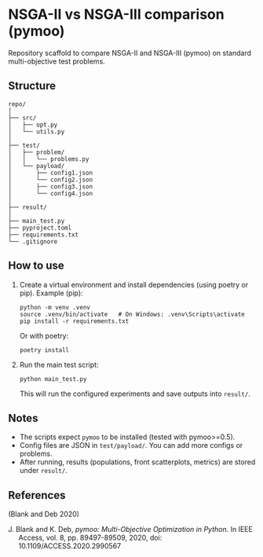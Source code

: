 # NSGA-II vs NSGA-III comparison (pymoo)

Repository scaffold to compare NSGA-II and NSGA-III (pymoo) on standard multi-objective test problems.

## Structure
```
repo/
│
├── src/
│   ├── opt.py
│   └── utils.py
│
├── test/
│   ├── problem/
│   │   └── problems.py
│   └── payload/
│       ├── config1.json
│       └── config2.json
│       ├── config3.json
│       └── config4.json
│
├── result/
│
├── main_test.py
├── pyproject.toml
├── requirements.txt
└── .gitignore
```

## How to use

1. Create a virtual environment and install dependencies (using poetry or pip).
   Example (pip):
   ```
   python -m venv .venv
   source .venv/bin/activate   # On Windows: .venv\Scripts\activate
   pip install -r requirements.txt
   ```
   Or with poetry:
   ```
   poetry install
   ```
2. Run the main test script:
   ```
   python main_test.py
   ```
   This will run the configured experiments and save outputs into `result/`.

## Notes
- The scripts expect `pymoo` to be installed (tested with pymoo>=0.5).
- Config files are JSON in `test/payload/`. You can add more configs or problems.
- After running, results (populations, front scatterplots, metrics) are stored under `result/`.


## References
(Blank and Deb 2020)

<div id="refs" class="references csl-bib-body hanging-indent">

<div id="ref-xie2018" class="csl-entry">

J. Blank and K. Deb, *pymoo: Multi-Objective Optimization in Python*. 
In IEEE Access, vol. 8, pp. 89497-89509, 2020, doi: 10.1109/ACCESS.2020.2990567

</div>

</div>
